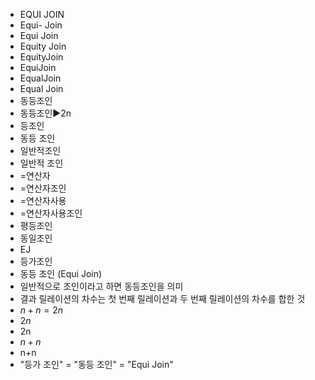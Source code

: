 - EQUI JOIN
- Equi- Join 
- Equi Join 
- Equity Join 
- EquityJoin 
- EquiJoin 
- EqualJoin 
- Equal Join
- 동등조인
- 동등조인▶️2n
- 등조인
- 동등 조인
- 일반적조인
- 일반적 조인
- =연산자
- =연산자조인
- =연산자사용
- =연산자사용조인
- 평등조인
- 동일조인
- EJ
- 등가조인
- 동등 조인 (Equi Join)
- 일반적으로 조인이라고 하면 동등조인을 의미
- 결과 릴레이션의 차수는 첫 번째 릴레이션과 두 번째 릴레이션의 차수를 합한 것
- $n+n=2n$
- $2n$
- 2n
- $n+n$
- n+n
- "등가 조인" = "동등 조인" = "Equi Join"